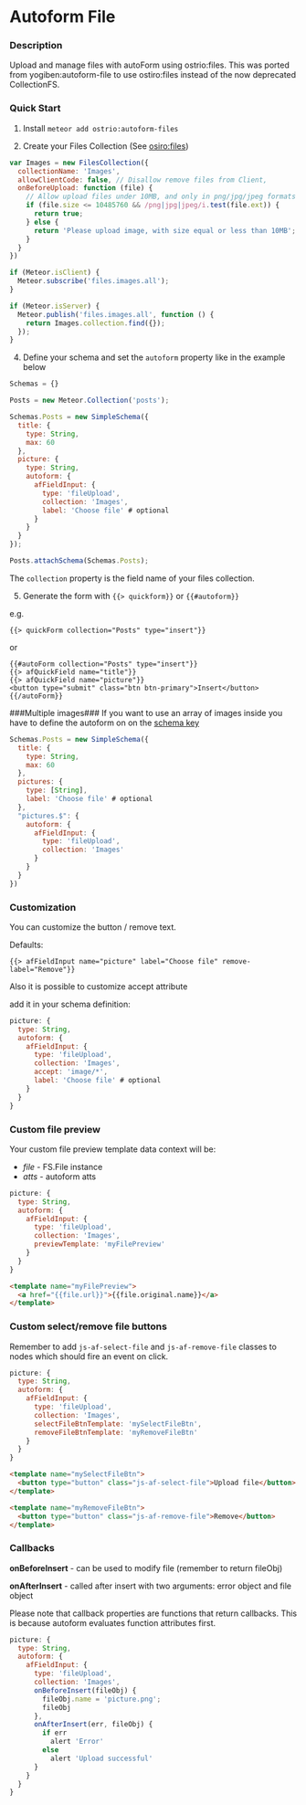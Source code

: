 Autoform File
=============

### Description ###
Upload and manage files with autoForm using ostrio:files.
This was ported from yogiben:autoform-file to use ostiro:files instead of the now deprecated CollectionFS.

### Quick Start ###
1) Install `meteor add ostrio:autoform-files`

2) Create your Files Collection (See [osiro:files](https://github.com/VeliovGroup/Meteor-Files.git))
```javascript
var Images = new FilesCollection({
  collectionName: 'Images',
  allowClientCode: false, // Disallow remove files from Client,
  onBeforeUpload: function (file) {
    // Allow upload files under 10MB, and only in png/jpg/jpeg formats
    if (file.size <= 10485760 && /png|jpg|jpeg/i.test(file.ext)) {
      return true;
    } else {
      return 'Please upload image, with size equal or less than 10MB';
    }
  }
})

if (Meteor.isClient) {
  Meteor.subscribe('files.images.all');
}

if (Meteor.isServer) {
  Meteor.publish('files.images.all', function () {
    return Images.collection.find({});
  });
}
```
4) Define your schema and set the `autoform` property like in the example below
```javascript
Schemas = {}

Posts = new Meteor.Collection('posts');

Schemas.Posts = new SimpleSchema({
  title: {
    type: String,
    max: 60
  },
  picture: {
    type: String,
    autoform: {
      afFieldInput: {
        type: 'fileUpload',
        collection: 'Images',
        label: 'Choose file' # optional
      }
    }
  }
});

Posts.attachSchema(Schemas.Posts);
```

The `collection` property is the field name of your files collection.

5) Generate the form with `{{> quickform}}` or `{{#autoform}}`

e.g.
```
{{> quickForm collection="Posts" type="insert"}}
```

or

```
{{#autoForm collection="Posts" type="insert"}}
{{> afQuickField name="title"}}
{{> afQuickField name="picture"}}
<button type="submit" class="btn btn-primary">Insert</button>
{{/autoForm}}
```

###Multiple images###
If you want to use an array of images inside you have to define the autoform on on the [schema key](https://github.com/aldeed/meteor-simple-schema#schema-keys)

```javascript
Schemas.Posts = new SimpleSchema({
  title: {
    type: String,
    max: 60
  },
  pictures: {
    type: [String],
    label: 'Choose file' # optional
  },
  "pictures.$": {
    autoform: {
      afFieldInput: {
        type: 'fileUpload',
        collection: 'Images'
      }
    }
  }
})
```

### Customization ###
You can customize the button / remove text.

Defaults:
```
{{> afFieldInput name="picture" label="Choose file" remove-label="Remove"}}
```

Also it is possible to customize accept attribute

add it in your schema definition:
```javascript
picture: {
  type: String,
  autoform: {
    afFieldInput: {
      type: 'fileUpload',
      collection: 'Images',
      accept: 'image/*',
      label: 'Choose file' # optional
    }
  }
}

```
### Custom file preview ###

Your custom file preview template data context will be:

- *file* - FS.File instance
- *atts* - autoform atts

```javascript
picture: {
  type: String,
  autoform: {
    afFieldInput: {
      type: 'fileUpload',
      collection: 'Images',
      previewTemplate: 'myFilePreview'
    }
  }
}
```

```html
<template name="myFilePreview">
  <a href="{{file.url}}">{{file.original.name}}</a>
</template>
```

### Custom select/remove file buttons ###

Remember to add `js-af-select-file` and `js-af-remove-file` classes to nodes which should fire an event on click.

```javascript
picture: {
  type: String,
  autoform: {
    afFieldInput: {
      type: 'fileUpload',
      collection: 'Images',
      selectFileBtnTemplate: 'mySelectFileBtn',
      removeFileBtnTemplate: 'myRemoveFileBtn'
    }
  }
}
```

```html
<template name="mySelectFileBtn">
  <button type="button" class="js-af-select-file">Upload file</button>
</template>

<template name="myRemoveFileBtn">
  <button type="button" class="js-af-remove-file">Remove</button>
</template>
```

### Callbacks ###

**onBeforeInsert** - can be used to modify file (remember to return fileObj)

**onAfterInsert** - called after insert with two arguments: error object and file object

Please note that callback properties are functions that return callbacks. This is because autoform evaluates function attributes first.

```javascript
picture: {
  type: String,
  autoform: {
    afFieldInput: {
      type: 'fileUpload',
      collection: 'Images',
      onBeforeInsert(fileObj) {
        fileObj.name = 'picture.png';
        fileObj
      },
      onAfterInsert(err, fileObj) {
        if err
          alert 'Error'
        else
          alert 'Upload successful'
      }
    }   
  }
}
```
